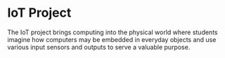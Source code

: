 # IoT Project

The IoT project brings computing into the physical world where students imagine how computers may be embedded in everyday objects and use various input sensors and outputs to serve a valuable purpose.

